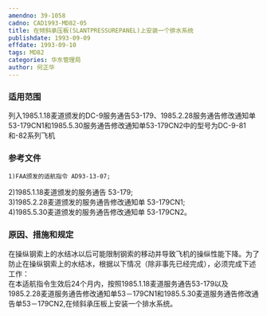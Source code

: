 ```yaml
---
amendno: 39-1058  
cadno: CAD1993-MD82-05  
title: 在倾斜承压板(SLANTPRESSUREPANEL)上安装一个排水系统  
publishdate: 1993-09-09  
effdate: 1993-09-10  
tags: MD82  
categories: 华东管理局  
author: 何正华  
---
```

  
### 适用范围  
列入1985.1.18麦道颁发的DC-9服务通告53-179、1985.2.28服务通告修改通知单53-179CN1和1985.5.30服务通告修改通知单53-179CN2中的型号为DC-9-81和-82系列飞机  
  
<!--more-->  
### 参考文件  
    1)FAA颁发的适航指令 AD93-13-07;  
2)1985.1.18麦道颁发的服务通告 53-179;  
3)1985.2.28麦道颁发的服务通告修改通知单 53-179CN1;  
4)1985.5.30麦道颁发的服务通告修改通知单 53-179CN2。  
  
### 原因、措施和规定  
在操纵钢索上的水结冰以后可能限制钢索的移动并导致飞机的操纵性能下降。为了防止在操纵钢索上的水结冰，根据以下情况（除非事先已经完成），必须完成下述工作：  
    在本适航指令生效后24个月内，按照1985.1.18麦道服务通告53-179以及1985.2.28麦道服务通告修改通知单53－179CN1和1985.5.30麦道服务通告修改通告单53－179CN2,在倾斜承压板上安装一个排水系统。  
  
